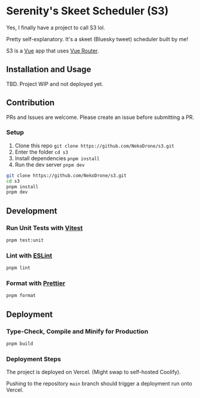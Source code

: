 # Serenity's Skeet Scheduler (S3)

Yes, I finally have a project to call S3 lol.

Pretty self-explanatory. It's a skeet (Bluesky tweet) scheduler built by me!

S3 is a [Vue](https://vuejs.org/) app that uses [Vue Router](https://router.vuejs.org/).

## Installation and Usage

TBD. Project WIP and not deployed yet.

## Contribution

PRs and Issues are welcome. Please create an issue before submitting a PR.

### Setup

1. Clone this repo `git clone https://github.com/NekoDrone/s3.git`
2. Enter the folder `cd s3`
3. Install dependencies `pnpm install`
4. Run the dev server `pnpm dev`

```sh
git clone https://github.com/NekoDrone/s3.git
cd s3
pnpm install
pnpm dev
```

## Development

### Run Unit Tests with [Vitest](https://vitest.dev/)

```sh
pnpm test:unit
```

### Lint with [ESLint](https://eslint.org/)

```sh
pnpm lint
```

### Format with [Prettier](https://prettier.io/)
```sh
pnpm format
```

## Deployment

### Type-Check, Compile and Minify for Production

```sh
pnpm build
```

### Deployment Steps

The project is deployed on Vercel. (Might swap to self-hosted Coolify).

Pushing to the repository `main` branch should trigger a deployment run onto Vercel.